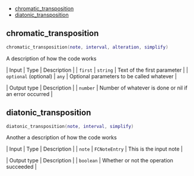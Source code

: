 - [chromatic_transposition](chromatic_transposition)
- [diatonic_transposition](diatonic_transposition)

## chromatic_transposition

```lua
chromatic_transposition(note, interval, alteration, simplify)
```

A description of how the code works

| Input | Type | Description |
| `first` | `string` | Text of the first parameter |
| `optional` (optional) | `any` | Optional parameters to be called whatever |

| Output type | Description |
| `number` | Number of whatever is done or nil if an error occurred |

## diatonic_transposition

```lua
diatonic_transposition(note, interval, simplify)
```

Another a description of how the code works

| Input | Type | Description |
| `note` | `FCNoteEntry` | This is the input note |

| Output type | Description |
| `boolean` | Whether or not the operation succeeded |